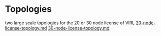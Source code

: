 # Topologies

two large scale topologies for the 20 or 30 node license of VIRL
[20-node-license-topology.md](20-node-license-topology.md)
[30-node-license-topology.md](30-node-license-topology.md)
